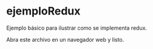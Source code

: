 # ejemploRedux
Ejemplo básico para ilustrar como se implementa redux.

Abra este archivo en un navegador web y listo.